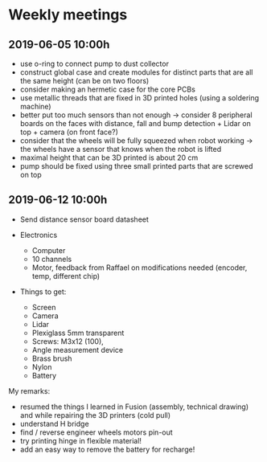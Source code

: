 # Weekly meetings

## 2019-06-05 10:00h

- use o-ring to connect pump to dust collector
- construct global case and create modules for distinct parts that are all the same height (can be on two floors)
- consider making an hermetic case for the core PCBs
- use metallic threads that are fixed in 3D printed holes (using a soldering machine)
- better put too much sensors than not enough -> consider 8 peripheral boards on the faces with distance, fall and bump detection + Lidar on top + camera (on front face?)
- consider that the wheels will be fully squeezed when robot working -> the wheels have a sensor that knows when the robot is lifted
- maximal height that can be 3D printed is about 20 cm
- pump should be fixed using three small printed parts that are screwed on top


## 2019-06-12 10:00h

- Send distance sensor board datasheet 
- Electronics
  - Computer 
  - 10 channels
  - Motor, feedback from Raffael on modifications needed (encoder, temp, different chip)


- Things to get:
  - Screen
  - Camera
  - Lidar
  - Plexiglass 5mm transparent
  - Screws: M3x12 (100), 
  - Angle measurement device
  - Brass brush
  - Nylon
  - Battery

My remarks:
- resumed the things I learned in Fusion (assembly, technical drawing) and while repairing the 3D printers (cold pull)
- understand H bridge
- find / reverse engineer wheels motors pin-out
- try printing hinge in flexible material!
- add an easy way to remove the battery for recharge!
